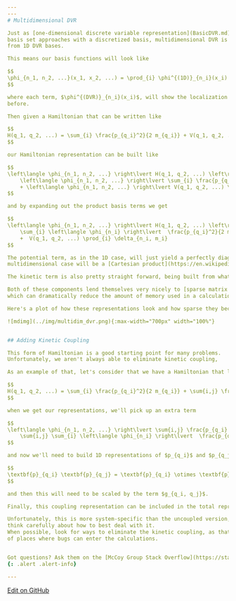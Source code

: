 ```yaml
---
---
# Multidimensional DVR

Just as [one-dimensional discrete variable representation](BasicDVR.md) is a simple application of
basis set approaches with a discretized basis, multidimensional DVR is just an application of a product basis
from 1D DVR bases.

This means our basis functions will look like

$$
\phi_{n_1, n_2, ...}(x_1, x_2, ...) = \prod_{i} \phi^{(1D)}_{n_i}(x_i)
$$

where each term, $\phi^{(DVR)}_{n_i}(x_i)$, will show the localization to a single grid point that we discussed
before.

Then given a Hamiltonian that can be written like

$$
H(q_1, q_2, ...) = \sum_{i} \frac{p_{q_i}^2}{2 m_{q_i}} + V(q_1, q_2, ...)
$$

our Hamiltonian representation can be built like

$$
\left\langle \phi_{n_1, n_2, ...} \right\lvert H(q_1, q_2, ...) \left\rvert \phi_{m_1, m_2, ...} \right\rangle  = 
    \left\langle \phi_{n_1, n_2, ...} \right\lvert \sum_{i} \frac{p_{q_i}^2}{2 m_{q_i}} \left\rvert \phi_{m_1, m_2, ...} \right\rangle
    + \left\langle \phi_{n_1, n_2, ...} \right\lvert V(q_1, q_2, ...) \left\rvert \phi_{m_1, m_2, ...} \right\rangle
$$

and by expanding out the product basis terms we get

$$
\left\langle \phi_{n_1, n_2, ...} \right\lvert H(q_1, q_2, ...) \left\rvert \phi_{m_1, m_2, ...} \right\rangle  = 
    \sum_{i} \left\langle \phi_{n_i} \right\lvert  \frac{p_{q_i}^2}{2 m_{q_i}} \left\rvert \phi_{m_i} \right\rangle \prod_{j \neq i} \delta_{n_j, m_j}
    +  V(q_1, q_2, ...) \prod_{i} \delta_{n_i, m_i}
$$

The potential term, as in the 1D case, will just yield a perfectly diagonal representation where the potential is evaluated at the grid points, which in the
multidimensional case will be a [Cartesian product](https://en.wikipedia.org/wiki/Cartesian_product) of the 1D grid points.

The kinetic term is also pretty straight forward, being built from what some people call the [Kroenecker sum](https://mathworld.wolfram.com/KroneckerSum.html) of the 1D kinetic representations.

Both of these components lend themselves very nicely to [sparse matrix methods](https://docs.scipy.org/doc/scipy/reference/sparse.html), 
which can dramatically reduce the amount of memory used in a calculation and speed up the process of obtaining wave functions and energies.

Here's a plot of how these representations look and how sparse they become as the dimension of the problem scales up

![mdimg](../img/multidim_dvr.png){:max-width="700px" width="100%"}


## Adding Kinetic Coupling

This form of Hamiltonian is a good starting point for many problems.
Unfortunately, we aren't always able to eliminate kinetic coupling, 

As an example of that, let's consider that we have a Hamiltonian that looks like

$$
H(q_1, q_2, ...) = \sum_{i} \frac{p_{q_i}^2}{2 m_{q_i}} + \sum{i,j} \frac{p_{q_i} p_{q_j}}{g_{q_i, q_j}} + V(q_1, q_2, ...)
$$

when we get our representations, we'll pick up an extra term

$$
\left\langle \phi_{n_1, n_2, ...} \right\lvert \sum{i,j} \frac{p_{q_i} p_{q_j}}{g_{q_i, j}} \left\rvert \phi_{m_1, m_2, ...} \right\rangle  = 
    \sum{i,j} \sum_{i} \left\langle \phi_{n_i} \right\lvert  \frac{p_{q_i} p_{q_j}}{g_{q_i, q_j}} \left\rvert \phi_{m_i} \right\rangle \prod_{k \neq i \neq k} \delta_{n_k, m_k}
$$

and now we'll need to build 1D representations of $p_{q_i}$ and $p_{q_j}$ so that we can build a represent of $p_{q_i} p_{q_j}$ like

$$
\textbf{p}_{q_i} \textbf{p}_{q_j} = \textbf{p}_{q_i} \otimes \textbf{p}_{q_j}
$$

and then this will need to be scaled by the term $g_{q_i, q_j}$.

Finally, this coupling representation can be included in the total representation through the same Kroenecker sum approach as before.

Unfortunately, this is more system-specific than the uncoupled version, and so if presented with this kind of system one will need to 
think carefully about how to best deal with it.
When possible, look for ways to eliminate the kinetic coupling, as that will allow sparse methods to be more efficient and decrease the number
of places where bugs can enter the calculations.


Got questions? Ask them on the [McCoy Group Stack Overflow](https://stackoverflow.com/c/mccoygroup/questions/ask)
{: .alert .alert-info}

---
```


[Edit on GitHub](https://github.com/McCoyGroup/References/edit/gh-pages/References/Basis%20Set%20Methods/MultidimDVR.md)